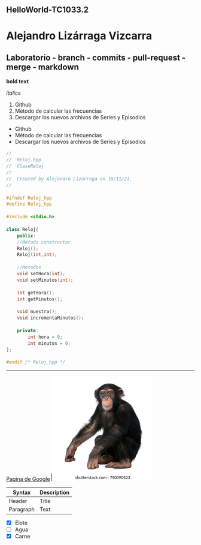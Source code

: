 ## HelloWorld-TC1033.2
# Alejandro Lizárraga Vizcarra
## Laboratorio - branch - commits - pull-request - merge - markdown

**bold text**

*italics*

1. Github
2. Método de calcular las frecuencias
3. Descargar los nuevos archivos de Series y Episodios

- Github
- Método de calcular las frecuencias
- Descargar los nuevos archivos de Series y Episodios

```c++
//
//  Reloj.hpp
//  ClaseReloj
//
//  Created by Alejandro Lizarraga on 10/11/21.
//

#ifndef Reloj_hpp
#define Reloj_hpp

#include <stdio.h>

class Reloj{
    public:
    //Metodo constructor
    Reloj();
    Reloj(int,int);
    
    //Metodos
    void setHora(int);
    void setMinutos(int);
    
    int getHora();
    int getMinutos();
    
    void muestra();
    void incrementaMinutos();
    
    private:
        int hora = 0;
        int minutos = 0;
};

#endif /* Reloj_hpp */
```
---
[Pagina de Google](google.com)
![image](monkey.jpeg)

| Syntax | Description |
| ----------- | ----------- |
| Header | Title |
| Paragraph | Text |

- [x] Elote
- [ ] Agua
- [x] Carne

